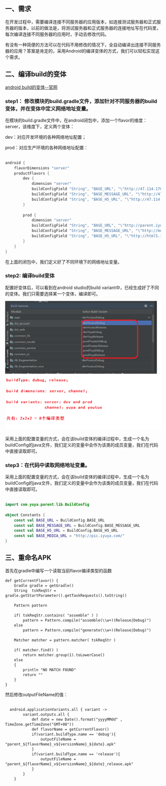 
## 一、需求

在开发过程中，需要编译连接不同服务器的应用版本，如连接测试服务器和正式服务器的版本，以前的做法是，将测试服务器和正式服务器的连接地址写在代码里，每次编译连接不同服务器的应用时，手动去修改代码。

有没有一种简便的方法可以在代码不用修改的情况下，全自动编译出连接不同服务器的应用？答案是肯定的，采用Android的编译变体的方式，我们可以轻松实现这个需求。

## 二、编译build的变体

[android build的变体--官网](https://developer.android.com/studio/build?hl=zh-cn)

### step1： 修改模块的build.gradle文件，添加针对不同服务器的build变体，并在变体中定义网络地址变量。

在模块的build.gradle文件中，在android闭包中，添加一个flavor的维度：server，该维度下，定义两个变体：

dev：对应开发环境的各种网络地址配置；

prod：对应生产环境的各种网络地址配置：

```groovy

android {
    flavorDimensions "server"
    productFlavors {
        dev {
            dimension "server"
            buildConfigField "String", "BASE_URL", "\"http://47.114.170.65:9996/api\""
            buildConfigField "String", "BASE_MESSAGE_URL", "\"http://47.114.170.65:9997/api\""
            buildConfigField "String", "BASE_H5_URL", "\"http://47.114.170.65:9999\""
        }

        prod {
            dimension "server"
            buildConfigField "String", "BASE_URL", "\"http://parent.iyuya.com/api\""
            buildConfigField "String", "BASE_MESSAGE_URL", "\"http://message.iyuya.com/api\""
            buildConfigField "String", "BASE_H5_URL", "\"http://html5.iyuya.com\""
        }
    }
}

```

在上面的闭包中，我们定义好了不同环境下的网络地址变量。


### step2: 编译build变体

配置好变体后，可以看到在android studio的build variant中，已经生成好了不同的变体。我们只需要选择某一个变体，编译即可。

![](./assets/gradle_1.png)

采用上面的配置变量的方式，会在该build变体的编译过程中，生成一个名为buildConfig的java文件，我们定义的变量中会作为该类的成员变量，我们在代码中直接读取即可。

### step3：在代码中读取网络地址变量。

采用上面的配置变量的方式，会在该build变体的编译过程中，生成一个名为buildConfig的java文件，我们定义的变量中会作为该类的成员变量，我们在代码中直接读取即可。

```kotlin

import com.yuya.parent.lib.BuildConfig

object Constants {
    const val BASE_URL = BuildConfig.BASE_URL
    const val BASE_MESSAGE_URL = BuildConfig.BASE_MESSAGE_URL
    const val BASE_H5_URL = BuildConfig.BASE_H5_URL
    const val BASE_MEDIA_URL = "http://pic.iyuya.com/"
}

```

## 三、重命名APK

首先在gradle中编写一个读取当前flavor编译类型的函数

```
def getCurrentFlavor() {
    Gradle gradle = getGradle()
    String  tskReqStr = gradle.getStartParameter().getTaskRequests().toString()

    Pattern pattern

    if( tskReqStr.contains( "assemble" ) )
        pattern = Pattern.compile("assemble(\\w+)(Release|Debug)")
    else
        pattern = Pattern.compile("generate(\\w+)(Release|Debug)")

    Matcher matcher = pattern.matcher( tskReqStr )

    if( matcher.find() )
        return matcher.group(1).toLowerCase()
    else
    {
        println "NO MATCH FOUND"
        return ""
    }
}

```


然后修改outputFileName的值：

```

  android.applicationVariants.all { variant ->
        variant.outputs.all {
            def date = new Date().format("yyyyMMdd" , TimeZone.getTimeZone("GMT+08"))
            def flavorName = getCurrentFlavor()
            if(variant.buildType.name == 'debug'){
                outputFileName = "parent_${flavorName}_v${versionName}_${date}.apk"
            }
            if(variant.buildType.name == 'release'){
                outputFileName = "parent_${flavorName}_v${versionName}_${date}_release.apk"
            }
        }
    }

```

